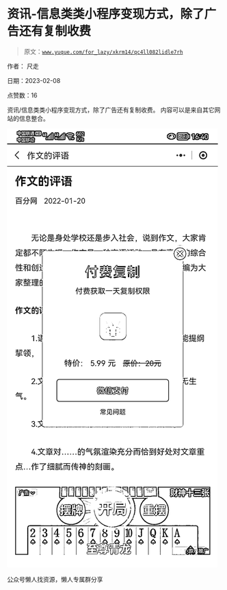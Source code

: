 # 资讯-信息类类小程序变现方式，除了广告还有复制收费

> 原文：[`www.yuque.com/for_lazy/xkrm14/qc4ll082lidle7rh`](https://www.yuque.com/for_lazy/xkrm14/qc4ll082lidle7rh)



作者： 尺走



日期：2023-02-08



点赞数：16



资讯/信息类类小程序变现方式，除了广告还有复制收费。 内容可以是来自其它网站的信息整合。



![](img/982842b0208069dff2e3342cef2e0f3e.png)



公众号懒人找资源，懒人专属群分享

